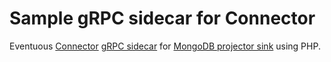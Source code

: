 # Sample gRPC sidecar for Connector

Eventuous [Connector][1] [gRPC sidecar][3] for [MongoDB projector sink][2] using PHP.

[1]: https://eventuous.dev/connector/connector-concept/
[2]: https://eventuous.dev/connector/sinks/mongodb/
[3]: https://eventuous.dev/connector/projectors/grpc/
